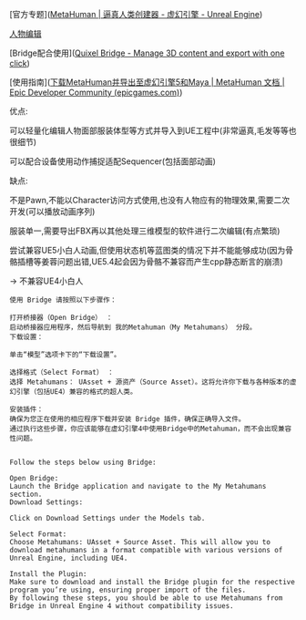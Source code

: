 [官方专题]([MetaHuman | 逼真人类创建器 - 虚幻引擎 - Unreal Engine](https://www.unrealengine.com/zh-CN/metahuman))

[人物编辑](https://metahuman.unrealengine.com)

[Bridge配合使用]([Quixel Bridge - Manage 3D content and export with one click](https://quixel.com/bridge))

[使用指南]([下载MetaHuman并导出至虚幻引擎5和Maya | MetaHuman 文档 | Epic Developer Community (epicgames.com)](https://dev.epicgames.com/documentation/zh-cn/metahuman/downloading-and-exporting-metahumans))

优点:

可以轻量化编辑人物面部服装体型等方式并导入到UE工程中(非常逼真,毛发等等也很细节)

可以配合设备使用动作捕捉适配Sequencer(包括面部动画)

缺点:

不是Pawn,不能以Character访问方式使用,也没有人物应有的物理效果,需要二次开发(可以播放动画序列)

服装单一,需要导出FBX再以其他处理三维模型的软件进行二次编辑(有点繁琐)

尝试兼容UE5小白人动画,但使用状态机等蓝图类的情况下并不能能够成功(因为骨骼插槽等姜蓉问题出错,UE5.4起会因为骨骼不兼容而产生cpp静态断言的崩溃)

-> 不兼容UE4小白人 
```
使用 Bridge 请按照以下步骤作：

打开桥接器（Open Bridge） ：
启动桥接器应用程序，然后导航到 我的Metahuman（My Metahumans） 分段。
下载设置：

单击“模型”选项卡下的“下载设置”。

选择格式（Select Format） ：
选择 Metahumans： UAsset + 源资产（Source Asset）。这将允许你下载与各种版本的虚幻引擎（包括UE4）兼容的格式的超人类。

安装插件：
确保为您正在使用的相应程序下载并安装 Bridge 插件，确保正确导入文件。
通过执行这些步骤，你应该能够在虚幻引擎4中使用Bridge中的Metahuman，而不会出现兼容性问题。


Follow the steps below using Bridge:

Open Bridge:
Launch the Bridge application and navigate to the My Metahumans section.
Download Settings:

Click on Download Settings under the Models tab.

Select Format:
Choose Metahumans: UAsset + Source Asset. This will allow you to download metahumans in a format compatible with various versions of Unreal Engine, including UE4.

Install the Plugin:
Make sure to download and install the Bridge plugin for the respective program you’re using, ensuring proper import of the files.
By following these steps, you should be able to use Metahumans from Bridge in Unreal Engine 4 without compatibility issues.

```